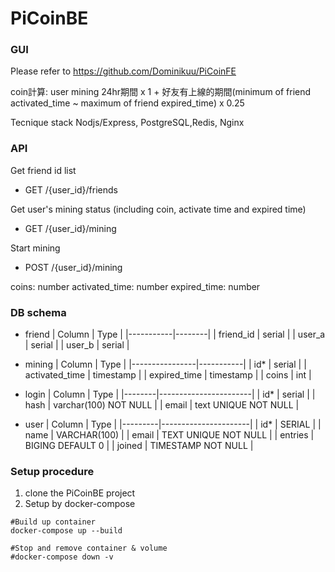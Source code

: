 # PiCoinBE

### GUI
Please refer to https://github.com/Dominikuu/PiCoinFE

coin計算: user mining 24hr期間 x 1 + 好友有上線的期間(minimum of friend activated_time ~ maximum of friend expired_time) x 0.25

Tecnique stack
Nodjs/Express, PostgreSQL,Redis, Nginx

### API
Get friend id list
- GET /{user_id}/friends

Get user's mining status (including coin, activate time and expired time)
- GET /{user_id}/mining

Start mining
- POST /{user_id}/mining

coins: number
activated_time: number
expired_time: number

### DB schema
- friend
| Column    | Type   |
|-----------|--------|
| friend_id | serial |
| user_a    | serial |
| user_b    | serial |

- mining
| Column         | Type      |
|----------------|-----------|
| id*            | serial    |
| activated_time | timestamp |
| expired_time   | timestamp |
| coins          | int       |

- login
| Column | Type                  |
|--------|-----------------------|
| id*    | serial                |
| hash   | varchar(100) NOT NULL |
| email  | text UNIQUE NOT NULL  |

- user
| Column  | Type                 |
|---------|----------------------|
| id*     | SERIAL               |
| name    | VARCHAR(100)         |
| email   | TEXT UNIQUE NOT NULL |
| entries | BIGING DEFAULT 0     |
| joined  | TIMESTAMP NOT NULL   |

### Setup procedure
1. clone the PiCoinBE project
2. Setup by docker-compose

```
#Build up container
docker-compose up --build

#Stop and remove container & volume
#docker-compose down -v
```
